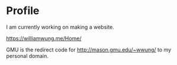 # Profile

I am currently working on making a website.

https://williamwung.me/Home/


GMU is the redirect code for http://mason.gmu.edu/~wwung/ to my personal domain.
